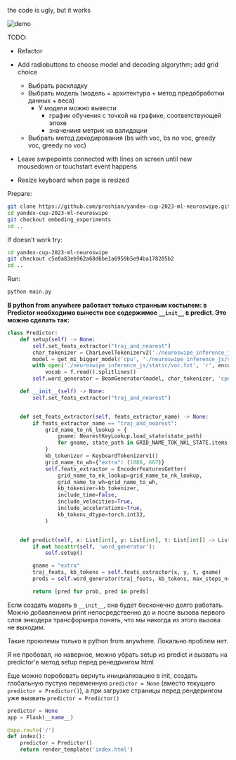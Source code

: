 the code is ugly, but it works

![demo](https://github.com/proshian/yandex-cup-2023-ml-neuroswipe/assets/98213116/02a5c230-7eac-486e-b848-911adb1b4c2b)

TODO:
* Refactor
* Add radiobuttons to choose model and decoding algorythm; add grid choice
    * Выбрать раскладку
    * Выбрать модель (модель = архитектура + метод предобработки данных + веса)
        * У модели можно вывести
            * график обучения с точкой на графике, соответствующей эпохе
            * значениия метрик на валидации
    * Выбрать метод декодирования (bs with voc, bs no voc, greedy voc, greedy no voc)

* Leave swipepoints connected with lines on screen until new  mousedown or touchstart event happens
* Resize keyboard when page is resized

Prepare:
``` sh
git clone https://github.com/proshian/yandex-cup-2023-ml-neuroswipe.git
cd yandex-cup-2023-ml-neuroswipe
git checkout embeding_experiments
cd ..
```

If doesn't work try:
``` sh
cd yandex-cup-2023-ml-neuroswipe
git checkout c5e0a83eb962a68d6be1a6959b5e94ba178205b2
cd ..
```

Run: 

``` sh
python main.py
```

**В python from anywhere работает только странным костылем: в Predictor необходимо вынести все содержимое `__init__` в predict. Это можно сделать так:**
``` python
class Predictor:
    def setup(self) -> None:
        self.set_feats_extractor("traj_and_nearest")
        char_tokenizer = CharLevelTokenizerv2('./neuroswipe_inference_js/static/voc.txt')
        model = get_m1_bigger_model('cpu', './neuroswipe_inference_js/static/m1_bigger_v2__2023_11_12__20_38_47__0.13129__greed_acc_0.86130__extra_l2_0_ls0_switch_2.pt')
        with open('./neuroswipe_inference_js/static/voc.txt', 'r', encoding='utf-8') as f:
            vocab = f.read().splitlines()
        self.word_generator = BeamGenerator(model, char_tokenizer, 'cpu', vocab, 34)

    def __init__(self) -> None:
        self.set_feats_extractor("traj_and_nearest")


    def set_feats_extractor(self, feats_extractor_name) -> None:
        if feats_extractor_name == "traj_and_nearest":
            grid_name_to_nk_lookup = {
                gname: NearestKeyLookup.load_state(state_path)
                for gname, state_path in GRID_NAME_TOK_NKL_STATE.items()
            }
            kb_tokenizer = KeyboardTokenizerv1()
            grid_name_to_wh={"extra": (1080, 667)}
            self.feats_extractor = EncoderFeaturesGetter(
                grid_name_to_nk_lookup=grid_name_to_nk_lookup,
                grid_name_to_wh=grid_name_to_wh,
                kb_tokenizer=kb_tokenizer,
                include_time=False,
                include_velocities=True,
                include_accelerations=True,
                kb_tokens_dtype=torch.int32,
            )


    def predict(self, x: List[int], y: List[int], t: List[int]) -> List[str]:
        if not hasattr(self, 'word_generator'):
            self.setup()

        gname = "extra"
        traj_feats, kb_tokens = self.feats_extractor(x, y, t, gname)
        preds = self.word_generator(traj_feats, kb_tokens, max_steps_n=25, return_hypotheses_n=4, beamsize=4)

        return [pred for prob, pred in preds]
```

Если создать модель в `__init__`, она будет бесконечно долго работать. Можно добавлением print непосредственно до и после вызова первого слоя энкодера трансформера понять, что мы никогда из этого вызова не выходим.

Такие проюлемы только в  python from anywhere. Локально проблем нет.

Я не пробовал, но  наверное, можно убрать setup из predict и вызвать на predictor'е метод setup перед ренедрингом html

Еще можно поробовать вернуть инициализацию в init, создать глобальную пустую переменную `predictor = None` (вместо текущего `predictor = Predictor()`), а при загрузке страницы перед рендерингом уже вызвать `predictor = Predictor()`

```python
predictor = None
app = Flask(__name__)
```

``` python
@app.route('/')
def index():
    predictor = Predictor()
    return render_template('index.html')
```